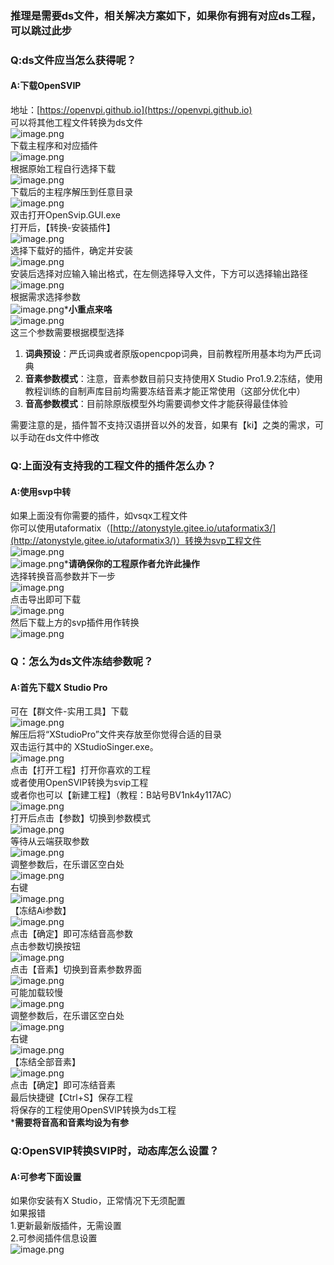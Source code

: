 <a name="cLJPG"></a>
### 推理是需要ds文件，相关解决方案如下，如果你有拥有对应ds工程，可以跳过此步
<a name="VSQDr"></a>
### Q:ds文件应当怎么获得呢？
<a name="R5d44"></a>
#### A:下载OpenSVIP
地址：[https://openvpi.github.io](https://openvpi.github.io)<br />可以将其他工程文件转换为ds文件<br />![image.png](https://cdn.nlark.com/yuque/0/2022/png/34659871/1672126827806-dc4bb15d-53bd-4566-b4b0-c7a5ef62bd25.png#averageHue=%23fbfaf9&clientId=ue6cbb30b-aa73-4&from=paste&height=726&id=u3a7ac772&name=image.png&originHeight=907&originWidth=1285&originalType=binary&ratio=1&rotation=0&showTitle=false&size=123608&status=done&style=none&taskId=ucbc9ba6b-2362-4fce-aed4-94320a4668b&title=&width=1028)<br />下载主程序和对应插件<br />![image.png](https://cdn.nlark.com/yuque/0/2022/png/34659871/1672126900683-e4979dc8-7eec-45f6-bd20-e39c69649544.png#averageHue=%23fbfafa&clientId=ue6cbb30b-aa73-4&from=paste&height=730&id=u360f58fd&name=image.png&originHeight=913&originWidth=1054&originalType=binary&ratio=1&rotation=0&showTitle=false&size=117367&status=done&style=none&taskId=u41ba6d08-f397-4f09-aad9-9197e24a5c7&title=&width=843.2)<br />根据原始工程自行选择下载<br />![image.png](https://cdn.nlark.com/yuque/0/2022/png/34659871/1672126960644-fac02d0c-fc51-466b-bf5a-cd67701e5717.png#averageHue=%23f9f8f7&clientId=ue6cbb30b-aa73-4&from=paste&height=678&id=u45801ef8&name=image.png&originHeight=848&originWidth=1126&originalType=binary&ratio=1&rotation=0&showTitle=false&size=148357&status=done&style=none&taskId=u2e840ff8-0913-4ecc-bc0c-9ea90e232de&title=&width=900.8)<br />下载后的主程序解压到任意目录<br />![image.png](https://cdn.nlark.com/yuque/0/2022/png/34659871/1672127061039-312d8798-853e-4fcf-b640-0ebd36d0f2fa.png#averageHue=%23f9f7f6&clientId=ue6cbb30b-aa73-4&from=paste&height=481&id=u164c57cb&name=image.png&originHeight=601&originWidth=698&originalType=binary&ratio=1&rotation=0&showTitle=false&size=54134&status=done&style=none&taskId=u2d49fcb5-df0a-488f-a898-f79e2c15f63&title=&width=558.4)<br />双击打开OpenSvip.GUI.exe<br />打开后，【转换-安装插件】<br />![image.png](https://cdn.nlark.com/yuque/0/2022/png/34659871/1672127138437-c28d418f-81b5-42f8-b2f0-07e186104809.png#averageHue=%23f8f8f8&clientId=ue6cbb30b-aa73-4&from=paste&height=790&id=u5e187823&name=image.png&originHeight=987&originWidth=1500&originalType=binary&ratio=1&rotation=0&showTitle=false&size=124058&status=done&style=none&taskId=u714fc339-b944-45e1-b501-94151f99fb0&title=&width=1200)<br />选择下载好的插件，确定并安装<br />![image.png](https://cdn.nlark.com/yuque/0/2022/png/34659871/1672127230249-b6cbd934-0488-4946-8e52-67a64419c60f.png#averageHue=%23f8f8f7&clientId=ue6cbb30b-aa73-4&from=paste&height=790&id=ud4fec6a6&name=image.png&originHeight=987&originWidth=1500&originalType=binary&ratio=1&rotation=0&showTitle=false&size=138324&status=done&style=none&taskId=u11aba716-d779-4aa7-b949-d1855142f52&title=&width=1200)<br />安装后选择对应输入输出格式，在左侧选择导入文件，下方可以选择输出路径<br />![image.png](https://cdn.nlark.com/yuque/0/2022/png/34659871/1672127318389-2e7d1229-7f6d-4423-8bd4-04f806c8e72b.png#averageHue=%23f9f9f9&clientId=ue6cbb30b-aa73-4&from=paste&height=790&id=uceb995d1&name=image.png&originHeight=987&originWidth=1500&originalType=binary&ratio=1&rotation=0&showTitle=false&size=129152&status=done&style=none&taskId=ud2985647-c135-4c5c-9b08-54f48525eb5&title=&width=1200)<br />根据需求选择参数<br />![image.png](https://cdn.nlark.com/yuque/0/2022/png/34659871/1672127442441-56066063-f5cd-4826-b50a-886bc5453a66.png#averageHue=%23f7f7f7&clientId=ue6cbb30b-aa73-4&from=paste&height=790&id=u4b5ac2ad&name=image.png&originHeight=987&originWidth=1500&originalType=binary&ratio=1&rotation=0&showTitle=false&size=135009&status=done&style=none&taskId=u3718e10d-ad9c-4fd8-ace6-70b405b5aa7&title=&width=1200)***小重点来咯**<br />![image.png](https://cdn.nlark.com/yuque/0/2022/png/34659871/1672127511300-ddfdc2ae-f331-474e-93bf-90ee52960248.png#averageHue=%23f9f8f8&clientId=ue6cbb30b-aa73-4&from=paste&height=790&id=ueb6ed2a9&name=image.png&originHeight=987&originWidth=1500&originalType=binary&ratio=1&rotation=0&showTitle=false&size=122311&status=done&style=none&taskId=ued061983-647b-427a-9d56-3dad5f650a1&title=&width=1200)<br />这三个参数需要根据模型选择

1. **词典预设**：严氏词典或者原版opencpop词典，目前教程所用基本均为严氏词典
2. **音素参数模式**：注意，音素参数目前只支持使用X Studio Pro1.9.2冻结，使用教程训练的自制声库目前均需要冻结音素才能正常使用（这部分优化中）
3. **音高参数模式**：目前除原版模型外均需要调参文件才能获得最佳体验

需要注意的是，插件暂不支持汉语拼音以外的发音，如果有【ki】之类的需求，可以手动在ds文件中修改

<a name="jwNSH"></a>
### Q:上面没有支持我的工程文件的插件怎么办？
<a name="kkDV7"></a>
#### A:使用svp中转
如果上面没有你需要的插件，如vsqx工程文件<br />你可以使用utaformatix（[http://atonystyle.gitee.io/utaformatix3/](http://atonystyle.gitee.io/utaformatix3/)）转换为svp工程文件<br />![image.png](https://cdn.nlark.com/yuque/0/2022/png/34659871/1672128045297-aea9c27e-7811-4a25-8d6c-34dd21a59516.png#averageHue=%23414141&clientId=ue6cbb30b-aa73-4&from=paste&height=830&id=ud1656550&name=image.png&originHeight=1037&originWidth=1919&originalType=binary&ratio=1&rotation=0&showTitle=false&size=76555&status=done&style=none&taskId=ud31c56fc-8a6d-4023-9f8d-e9c742cdd8c&title=&width=1535.2)<br />![image.png](https://cdn.nlark.com/yuque/0/2022/png/34659871/1672128109508-5c9ed642-6fad-49cd-b45f-567b2f2d00fa.png#averageHue=%233e3d3d&clientId=ue6cbb30b-aa73-4&from=paste&height=810&id=uad7b3e2b&name=image.png&originHeight=1012&originWidth=1840&originalType=binary&ratio=1&rotation=0&showTitle=false&size=125882&status=done&style=none&taskId=u6f096ef0-2733-499b-9635-c4837269f86&title=&width=1472)***请确保你的工程原作者允许此操作**<br />选择转换音高参数并下一步<br />![image.png](https://cdn.nlark.com/yuque/0/2022/png/34659871/1672128227265-84ddb6f4-6501-4b72-ae5a-673f0b2d4bd8.png#averageHue=%23323232&clientId=ue6cbb30b-aa73-4&from=paste&height=768&id=ubaed97fd&name=image.png&originHeight=960&originWidth=1885&originalType=binary&ratio=1&rotation=0&showTitle=false&size=51447&status=done&style=none&taskId=uded8b067-043f-4055-bc9b-14606a1f01b&title=&width=1508)<br />点击导出即可下载<br />![image.png](https://cdn.nlark.com/yuque/0/2022/png/34659871/1672128295460-0bbf8cc0-eece-4220-b3ae-6462ca402c19.png#averageHue=%23393837&clientId=ue6cbb30b-aa73-4&from=paste&height=806&id=u3d80d7b6&name=image.png&originHeight=1007&originWidth=1903&originalType=binary&ratio=1&rotation=0&showTitle=false&size=76979&status=done&style=none&taskId=u4fcd8cd8-94b1-49fb-8693-f7c8e9822f8&title=&width=1522.4)<br />然后下载上方的svp插件用作转换<br />![image.png](https://cdn.nlark.com/yuque/0/2022/png/34659871/1672128345452-94cc82cc-7f30-4c0c-b3e9-3d141e4b4eb9.png#averageHue=%23f4f3f3&clientId=ue6cbb30b-aa73-4&from=paste&height=48&id=u8ea5e085&name=image.png&originHeight=60&originWidth=967&originalType=binary&ratio=1&rotation=0&showTitle=false&size=11495&status=done&style=none&taskId=ub6458f12-28da-40a0-97a7-bd34040a219&title=&width=773.6)
<a name="L27ox"></a>
### Q：怎么为ds文件冻结参数呢？
<a name="KubGO"></a>
#### A:首先下载X Studio Pro
可在【群文件-实用工具】下载<br />![image.png](https://cdn.nlark.com/yuque/0/2022/png/34659871/1672128426853-037d6244-584d-4998-86a8-bc48290b5509.png#averageHue=%23f9f6f0&clientId=ue6cbb30b-aa73-4&from=paste&height=547&id=u83465f4d&name=image.png&originHeight=684&originWidth=1086&originalType=binary&ratio=1&rotation=0&showTitle=false&size=98446&status=done&style=none&taskId=ucf839d40-3d87-4b1a-a827-e8da20840d0&title=&width=868.8)<br />解压后将“XStudioPro”文件夹存放至你觉得合适的目录<br />双击运行其中的 XStudioSinger.exe。<br />![image.png](https://cdn.nlark.com/yuque/0/2022/png/34659871/1672128619218-3c63d7bd-49b5-4e11-95d7-f08f5afa2ea5.png#averageHue=%23202326&clientId=ue6cbb30b-aa73-4&from=paste&height=632&id=ued655a19&name=image.png&originHeight=790&originWidth=1135&originalType=binary&ratio=1&rotation=0&showTitle=false&size=269158&status=done&style=none&taskId=uc96f7968-2d7e-4cf4-b6ed-cb0ed2bc6b3&title=&width=908)<br />点击【打开工程】打开你喜欢的工程<br />或者使用OpenSVIP转换为svip工程<br />或者你也可以【新建工程】（教程：B站号BV1nk4y117AC）<br />![image.png](https://cdn.nlark.com/yuque/0/2022/png/34659871/1672128669913-13e1ea1c-73f7-4c84-9c37-263d86733e35.png#averageHue=%23202326&clientId=ue6cbb30b-aa73-4&from=paste&height=632&id=u81a491ec&name=image.png&originHeight=790&originWidth=1135&originalType=binary&ratio=1&rotation=0&showTitle=false&size=270230&status=done&style=none&taskId=ub0eccbfc-592e-459e-a661-10061581f05&title=&width=908)<br />打开后点击【参数】切换到参数模式<br />![image.png](https://cdn.nlark.com/yuque/0/2022/png/34659871/1672130975064-7aaa2c3e-ec7a-4013-aa79-69c54de69ee6.png#averageHue=%23242b31&clientId=ue6cbb30b-aa73-4&from=paste&height=864&id=ucb3e461e&name=image.png&originHeight=1080&originWidth=1920&originalType=binary&ratio=1&rotation=0&showTitle=false&size=193492&status=done&style=none&taskId=uf2ec02a1-2d3d-4a9f-8bf2-5276fab791a&title=&width=1536)<br />等待从云端获取参数<br />![image.png](https://cdn.nlark.com/yuque/0/2022/png/34659871/1672131045989-1dadfb78-2731-428b-8d4b-e7fc6990d42b.png#averageHue=%233a4146&clientId=ue6cbb30b-aa73-4&from=paste&height=864&id=ub4e6ee91&name=image.png&originHeight=1080&originWidth=1920&originalType=binary&ratio=1&rotation=0&showTitle=false&size=284828&status=done&style=none&taskId=u6bacae90-d0f8-41ae-9f80-b5ed158600c&title=&width=1536)<br />调整参数后，在乐谱区空白处<br />![image.png](https://cdn.nlark.com/yuque/0/2022/png/34659871/1672131107006-a3cc3e1c-8a85-44b2-b5a4-68c63c1c3aa7.png#averageHue=%2330393f&clientId=ue6cbb30b-aa73-4&from=paste&height=864&id=u6c529a48&name=image.png&originHeight=1080&originWidth=1920&originalType=binary&ratio=1&rotation=0&showTitle=false&size=266157&status=done&style=none&taskId=u05cbd851-f420-4a60-9cd3-b6ef1d6b8a3&title=&width=1536)<br />右键<br />![image.png](https://cdn.nlark.com/yuque/0/2022/png/34659871/1672131130861-d542d96b-68bc-4168-9316-da2b0c605220.png#averageHue=%233e474e&clientId=ue6cbb30b-aa73-4&from=paste&height=864&id=u2d80eee9&name=image.png&originHeight=1080&originWidth=1920&originalType=binary&ratio=1&rotation=0&showTitle=false&size=270604&status=done&style=none&taskId=u889ae7db-48ad-4584-aa3d-7cec304ff62&title=&width=1536)<br />【冻结Ai参数】<br />![image.png](https://cdn.nlark.com/yuque/0/2022/png/34659871/1672131184532-d104a066-79f9-4446-b646-d45884b4a2f3.png#averageHue=%23303a40&clientId=ue6cbb30b-aa73-4&from=paste&height=864&id=ub8e44bd5&name=image.png&originHeight=1080&originWidth=1920&originalType=binary&ratio=1&rotation=0&showTitle=false&size=263763&status=done&style=none&taskId=ue0623456-7a06-4dfb-a86a-2bb2ee3ae57&title=&width=1536)<br />点击【确定】即可冻结音高参数<br />点击参数切换按钮<br />![image.png](https://cdn.nlark.com/yuque/0/2022/png/34659871/1672131230394-91fa74f2-f642-4a1e-aff6-1ee27576f551.png#averageHue=%2330393f&clientId=ue6cbb30b-aa73-4&from=paste&height=864&id=u71454a11&name=image.png&originHeight=1080&originWidth=1920&originalType=binary&ratio=1&rotation=0&showTitle=false&size=261862&status=done&style=none&taskId=u40103017-1971-4508-9101-7b2543ca059&title=&width=1536)<br />点击【音素】切换到音素参数界面<br />![image.png](https://cdn.nlark.com/yuque/0/2022/png/34659871/1672131271072-faf8faf1-dd21-49b9-93a0-e7a98cc65482.png#averageHue=%23303a40&clientId=ue6cbb30b-aa73-4&from=paste&height=864&id=ud356b570&name=image.png&originHeight=1080&originWidth=1920&originalType=binary&ratio=1&rotation=0&showTitle=false&size=267742&status=done&style=none&taskId=ud4b40199-d49d-4b1d-bd87-39d95cb0fad&title=&width=1536)<br />可能加载较慢<br />![image.png](https://cdn.nlark.com/yuque/0/2022/png/34659871/1672131297483-9deaac5f-7353-4823-87df-27ee29bab7d2.png#averageHue=%23313a40&clientId=ue6cbb30b-aa73-4&from=paste&height=864&id=uee479153&name=image.png&originHeight=1080&originWidth=1920&originalType=binary&ratio=1&rotation=0&showTitle=false&size=234180&status=done&style=none&taskId=u6dc424a8-b0cb-4486-b299-48cf99174f5&title=&width=1536)<br />调整参数后，在乐谱区空白处<br />![image.png](https://cdn.nlark.com/yuque/0/2022/png/34659871/1672131329323-473a4236-cacb-46e7-a783-1db4e7f56e2b.png#averageHue=%23313a40&clientId=ue6cbb30b-aa73-4&from=paste&height=864&id=ue35ce198&name=image.png&originHeight=1080&originWidth=1920&originalType=binary&ratio=1&rotation=0&showTitle=false&size=248366&status=done&style=none&taskId=u26f43f56-dc11-4be9-9641-07bf44e8492&title=&width=1536)<br />右键<br />![image.png](https://cdn.nlark.com/yuque/0/2022/png/34659871/1672131359695-ac2d340f-7e57-4d63-9f73-48a2c0b327dd.png#averageHue=%23323b41&clientId=ue6cbb30b-aa73-4&from=paste&height=864&id=uec01c76e&name=image.png&originHeight=1080&originWidth=1920&originalType=binary&ratio=1&rotation=0&showTitle=false&size=246270&status=done&style=none&taskId=u0961ea37-1f14-4027-8ec3-b0b4b8aa37f&title=&width=1536)<br />【冻结全部音素】<br />![image.png](https://cdn.nlark.com/yuque/0/2022/png/34659871/1672131423505-19e7134e-7db9-4d6c-8954-4e115e349b51.png#averageHue=%23323b42&clientId=ue6cbb30b-aa73-4&from=paste&height=864&id=ud0589954&name=image.png&originHeight=1080&originWidth=1920&originalType=binary&ratio=1&rotation=0&showTitle=false&size=244579&status=done&style=none&taskId=u9ff7ab07-e8bc-429f-9975-f454f370343&title=&width=1536)<br />点击【确定】即可冻结音素<br />最后快捷键【Ctrl+S】保存工程<br />将保存的工程使用OpenSVIP转换为ds工程<br />***需要将音高和音素均设为有参**
<a name="Ls3nF"></a>
### Q:OpenSVIP转换SVIP时，动态库怎么设置？
<a name="mFsyw"></a>
#### A:可参考下面设置
如果你安装有X Studio，正常情况下无须配置<br />如果报错<br />1.更新最新版插件，无需设置<br />2.可参阅插件信息设置<br />![image.png](https://cdn.nlark.com/yuque/0/2022/png/34659871/1672131897323-887a2f0d-c46b-42aa-8a24-015f2562bd67.png#averageHue=%23f8f8f8&clientId=ue6cbb30b-aa73-4&from=paste&height=800&id=u3218089d&name=image.png&originHeight=1000&originWidth=1500&originalType=binary&ratio=1&rotation=0&showTitle=false&size=155454&status=done&style=none&taskId=u3b72f6cc-b619-461a-9023-a790111e374&title=&width=1200)
